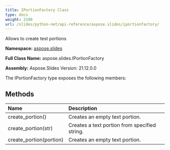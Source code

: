 ```yaml
---
title: IPortionFactory Class
type: docs
weight: 2190
url: /slides/python-net/api-reference/aspose.slides/iportionfactory/
---
```


Allows to create test portions

**Namespace:** [aspose.slides](/slides/python-net/api-reference/aspose.slides/)

**Full Class Name:** aspose.slides.IPortionFactory

**Assembly:**  Aspose.Slides Version: 21.12.0.0

The IPortionFactory type exposes the following members:
## **Methods**
|**Name**|**Description**|
| :- | :- |
|create_portion()|Creates an empty text portion.|
|create_portion(str)|Creates a text portion from specified string.|
|create_portion(portion)|Creates an empty text portion.|
